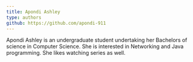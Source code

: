 ```yaml
---
title: Apondi Ashley
type: authors
github: https://github.com/apondi-911
---
```

Apondi Ashley is an undergraduate student undertaking her Bachelors of science in Computer Science. She is interested in Networking and Java programming. She likes watching series as well.

